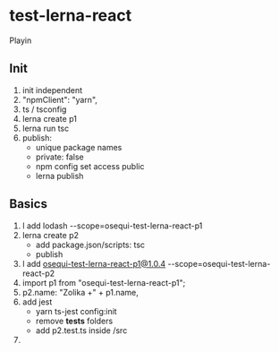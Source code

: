 # test-lerna-react

Playin

## Init

1. init independent
2. "npmClient": "yarn",
3. ts / tsconfig
4. lerna create p1
5. lerna run tsc
6. publish:
   - unique package names
   - private: false
   - npm config set access public
   - lerna publish

## Basics

1. l add lodash --scope=osequi-test-lerna-react-p1
2. lerna create p2
   - add package.json/scripts: tsc
   - publish
3. l add osequi-test-lerna-react-p1@1.0.4 --scope=osequi-test-lerna-react-p2
4. import p1 from "osequi-test-lerna-react-p1";
5. p2.name: "Zolika +" + p1.name,
6. add jest
   - yarn ts-jest config:init
   - remove **tests** folders
   - add p2.test.ts inside /src
7.

